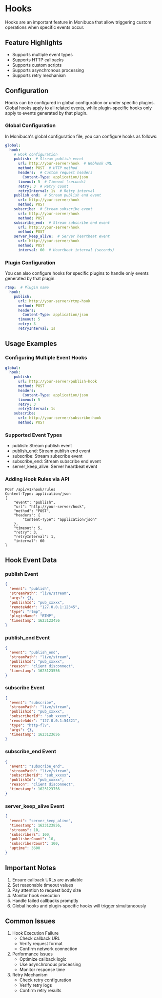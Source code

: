 # Hooks
Hooks are an important feature in Monibuca that allow triggering custom operations when specific events occur.

## Feature Highlights
- Supports multiple event types
- Supports HTTP callbacks
- Supports custom scripts
- Supports asynchronous processing
- Supports retry mechanism

## Configuration
Hooks can be configured in global configuration or under specific plugins. Global hooks apply to all related events, while plugin-specific hooks only apply to events generated by that plugin.

### Global Configuration
In Monibuca's global configuration file, you can configure hooks as follows:
```yaml
global:
  hook:
    # Hook configuration
    publish:  # Stream publish event
      url: http://your-server/hook  # Webhook URL
      method: POST  # HTTP method
      headers:  # Custom request headers
        Content-Type: application/json
      timeout: 5  # Timeout (seconds)
      retry: 3  # Retry count
      retryInterval: 1s  # Retry interval
    publish_end:  # Stream publish end event
      url: http://your-server/hook
      method: POST
    subscribe:  # Stream subscribe event
      url: http://your-server/hook
      method: POST
    subscribe_end:  # Stream subscribe end event
      url: http://your-server/hook
      method: POST
    server_keep_alive:  # Server heartbeat event
      url: http://your-server/hook
      method: POST
      interval: 60  # Heartbeat interval (seconds)
```

### Plugin Configuration
You can also configure hooks for specific plugins to handle only events generated by that plugin:
```yaml
rtmp:  # Plugin name
  hook:
    publish:
      url: http://your-server/rtmp-hook
      method: POST
      headers:
        Content-Type: application/json
      timeout: 5
      retry: 3
      retryInterval: 1s
```

## Usage Examples
### Configuring Multiple Event Hooks
```yaml
global:
  hook:
    publish:
      url: http://your-server/publish-hook
      method: POST
      headers:
        Content-Type: application/json
      timeout: 5
      retry: 3
      retryInterval: 1s
    subscribe:
      url: http://your-server/subscribe-hook
      method: POST
```

### Supported Event Types
- publish: Stream publish event
- publish_end: Stream publish end event
- subscribe: Stream subscribe event
- subscribe_end: Stream subscribe end event
- server_keep_alive: Server heartbeat event

### Adding Hook Rules via API
```http
POST /api/v1/hook/rules
Content-Type: application/json
{
    "event": "publish",
    "url": "http://your-server/hook",
    "method": "POST",
    "headers": {
        "Content-Type": "application/json"
    },
    "timeout": 5,
    "retry": 3,
    "retryInterval": 1,
    "interval": 60
}
```

## Hook Event Data
### publish Event
```json
{
  "event": "publish",
  "streamPath": "live/stream",
  "args": {},
  "publishId": "pub_xxxxx",
  "remoteAddr": "127.0.0.1:12345",
  "type": "rtmp",
  "pluginName": "RTMP",
  "timestamp": 1623123456
}
```

### publish_end Event
```json
{
  "event": "publish_end",
  "streamPath": "live/stream",
  "publishId": "pub_xxxxx",
  "reason": "client disconnect",
  "timestamp": 1623123556
}
```

### subscribe Event
```json
{
  "event": "subscribe",
  "streamPath": "live/stream",
  "publishId": "pub_xxxxx",
  "subscriberId": "sub_xxxxx",
  "remoteAddr": "127.0.0.1:54321",
  "type": "http-flv",
  "args": {},
  "timestamp": 1623123656
}
```

### subscribe_end Event
```json
{
  "event": "subscribe_end",
  "streamPath": "live/stream",
  "subscriberId": "sub_xxxxx",
  "publishId": "pub_xxxxx",
  "reason": "client disconnect",
  "timestamp": 1623123756
}
```

### server_keep_alive Event
```json
{
  "event": "server_keep_alive",
  "timestamp": 1623123856,
  "streams": 10,
  "subscribers": 100,
  "publisherCount": 10,
  "subscriberCount": 100,
  "uptime": 3600
}
```

## Important Notes
1. Ensure callback URLs are available
2. Set reasonable timeout values
3. Pay attention to request body size
4. Monitor hook execution
5. Handle failed callbacks promptly
6. Global hooks and plugin-specific hooks will trigger simultaneously

## Common Issues
1. Hook Execution Failure
   - Check callback URL
   - Verify request format
   - Confirm network connection
2. Performance Issues
   - Optimize callback logic
   - Use asynchronous processing
   - Monitor response time
3. Retry Mechanism
   - Check retry configuration
   - Verify retry logs
   - Confirm retry results 
